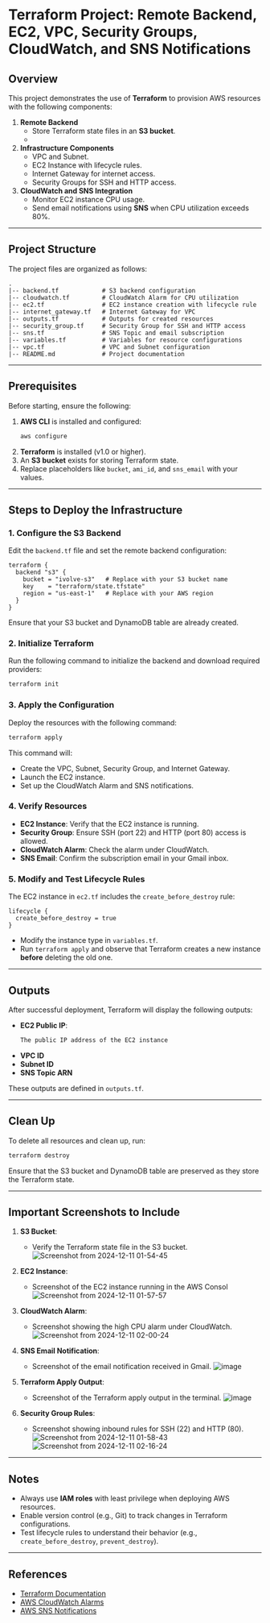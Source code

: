 # Terraform Project: Remote Backend, EC2, VPC, Security Groups, CloudWatch, and SNS Notifications

## Overview
This project demonstrates the use of **Terraform** to provision AWS resources with the following components:

1. **Remote Backend**
   - Store Terraform state files in an **S3 bucket**.
   - 
2. **Infrastructure Components**
   - VPC and Subnet.
   - EC2 Instance with lifecycle rules.
   - Internet Gateway for internet access.
   - Security Groups for SSH and HTTP access.
3. **CloudWatch and SNS Integration**
   - Monitor EC2 instance CPU usage.
   - Send email notifications using **SNS** when CPU utilization exceeds 80%.

---

## Project Structure
The project files are organized as follows:

```plaintext
.
|-- backend.tf            # S3 backend configuration
|-- cloudwatch.tf         # CloudWatch Alarm for CPU utilization
|-- ec2.tf                # EC2 instance creation with lifecycle rule
|-- internet_gateway.tf   # Internet Gateway for VPC
|-- outputs.tf            # Outputs for created resources
|-- security_group.tf     # Security Group for SSH and HTTP access
|-- sns.tf                # SNS Topic and email subscription
|-- variables.tf          # Variables for resource configurations
|-- vpc.tf                # VPC and Subnet configuration
|-- README.md             # Project documentation
```

---

## Prerequisites
Before starting, ensure the following:

1. **AWS CLI** is installed and configured:
   ```bash
   aws configure
   ```
2. **Terraform** is installed (v1.0 or higher).
3. An **S3 bucket** exists for storing Terraform state.
4. Replace placeholders like `bucket`, `ami_id`, and `sns_email` with your values.

---

## Steps to Deploy the Infrastructure

### 1. Configure the S3 Backend
Edit the `backend.tf` file and set the remote backend configuration:
```hcl
terraform {
  backend "s3" {
    bucket = "ivolve-s3"   # Replace with your S3 bucket name
    key    = "terraform/state.tfstate"
    region = "us-east-1"   # Replace with your AWS region
  }
}
```
Ensure that your S3 bucket and DynamoDB table are already created.

### 2. Initialize Terraform
Run the following command to initialize the backend and download required providers:
```bash
terraform init
```

### 3. Apply the Configuration
Deploy the resources with the following command:
```bash
terraform apply
```
This command will:
- Create the VPC, Subnet, Security Group, and Internet Gateway.
- Launch the EC2 instance.
- Set up the CloudWatch Alarm and SNS notifications.

### 4. Verify Resources
- **EC2 Instance**: Verify that the EC2 instance is running.
- **Security Group**: Ensure SSH (port 22) and HTTP (port 80) access is allowed.
- **CloudWatch Alarm**: Check the alarm under CloudWatch.
- **SNS Email**: Confirm the subscription email in your Gmail inbox.

### 5. Modify and Test Lifecycle Rules
The EC2 instance in `ec2.tf` includes the `create_before_destroy` rule:
```hcl
lifecycle {
  create_before_destroy = true
}
```
- Modify the instance type in `variables.tf`.
- Run `terraform apply` and observe that Terraform creates a new instance **before** deleting the old one.

---

## Outputs
After successful deployment, Terraform will display the following outputs:

- **EC2 Public IP**:
  ```bash
  The public IP address of the EC2 instance
  ```
- **VPC ID**
- **Subnet ID**
- **SNS Topic ARN**

These outputs are defined in `outputs.tf`.

---

## Clean Up
To delete all resources and clean up, run:
```bash
terraform destroy
```
Ensure that the S3 bucket and DynamoDB table are preserved as they store the Terraform state.

---

## Important Screenshots to Include
1. **S3 Bucket**:
   - Verify the Terraform state file in the S3 bucket.
![Screenshot from 2024-12-11 01-54-45](https://github.com/user-attachments/assets/14b4fb70-a855-4e5a-b3ca-3bc75f226a37)

2. **EC2 Instance**:
   - Screenshot of the EC2 instance running in the AWS Consol
![Screenshot from 2024-12-11 01-57-57](https://github.com/user-attachments/assets/d8e4ec7c-0824-466d-a8da-9010e1eadcb3)

3. **CloudWatch Alarm**:
   - Screenshot showing the high CPU alarm under CloudWatch.
![Screenshot from 2024-12-11 02-00-24](https://github.com/user-attachments/assets/b6c07e8b-2c31-4294-a55c-d864b91eae38)

4. **SNS Email Notification**:
   - Screenshot of the email notification received in Gmail.
![image](https://github.com/user-attachments/assets/76a5d269-73b3-4ef2-aeb5-e090c632a01e)

5. **Terraform Apply Output**:
   - Screenshot of the Terraform apply output in the terminal.
![image](https://github.com/user-attachments/assets/3df134d6-247e-444a-9e54-95d5acc3318e)

6. **Security Group Rules**:
   - Screenshot showing inbound rules for SSH (22) and HTTP (80).
![Screenshot from 2024-12-11 01-58-43](https://github.com/user-attachments/assets/233b5459-938d-4ceb-8cbd-69cae9570d03)
![Screenshot from 2024-12-11 02-16-24](https://github.com/user-attachments/assets/a1051c31-66e3-4136-a599-43a7a6dd7c11)



---

## Notes
- Always use **IAM roles** with least privilege when deploying AWS resources.
- Enable version control (e.g., Git) to track changes in Terraform configurations.
- Test lifecycle rules to understand their behavior (e.g., `create_before_destroy`, `prevent_destroy`).

---

## References
- [Terraform Documentation](https://developer.hashicorp.com/terraform/docs)
- [AWS CloudWatch Alarms](https://docs.aws.amazon.com/AmazonCloudWatch/latest/monitoring/AlarmThatSendsEmail.html)
- [AWS SNS Notifications](https://docs.aws.amazon.com/sns/latest/dg/sns-getting-started.html)
